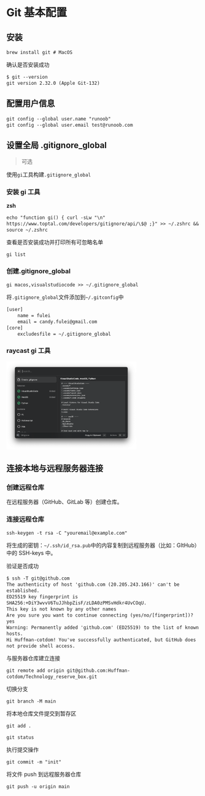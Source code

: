 # Git 基本配置

## 安装

```shell
brew install git # MacOS
```

确认是否安装成功

```shell
$ git --version
git version 2.32.0 (Apple Git-132)
```

## 配置用户信息

```shell
git config --global user.name "runoob"
git config --global user.email test@runoob.com
```

## 设置全局 .gitignore_global

> 可选

使用`gi`工具构建`.gitignore_global`

### 安装 gi 工具

**zsh**

```shell
echo "function gi() { curl -sLw "\n" https://www.toptal.com/developers/gitignore/api/\$@ ;}" >> ~/.zshrc && source ~/.zshrc
```

查看是否安装成功并打印所有可忽略名单

```shell
gi list
```

### 创建.gitignore_global

```shell
gi macos,visualstudiocode >> ~/.gitignore_global
```

将`.gitignore_global`文件添加到`~/.gitconfig`中

```shell
[user]
	name = fulei
	email = candy.fulei@gmail.com
[core]
	excludesfile = ~/.gitignore_global
```

### raycast gi 工具

<img src="./git 基本配置.assets/image-20230413002349309.png" alt="image-20230413002349309" style="zoom:33%;" />

## 连接本地与远程服务器连接

### 创建远程仓库

在远程服务器（GitHub、GitLab 等）创建仓库。

### 连接远程仓库

```shell
ssh-keygen -t rsa -C "youremail@example.com"
```

将生成的密钥：`~/.ssh/id_rsa.pub`中的内容复制到远程服务器（比如：GItHub）中的 SSH-keys 中。

验证是否成功

```shell
$ ssh -T git@github.com
The authenticity of host 'github.com (20.205.243.166)' can't be established.
ED25519 key fingerprint is SHA256:+DiY3wvvV6TuJJhbpZisF/zLDA0zPMSvHdkr4UvCOqU.
This key is not known by any other names
Are you sure you want to continue connecting (yes/no/[fingerprint])? yes
Warning: Permanently added 'github.com' (ED25519) to the list of known hosts.
Hi Huffman-cotdom! You've successfully authenticated, but GitHub does not provide shell access.
```

与服务器仓库建立连接

```shell
git remote add origin git@github.com:Huffman-cotdom/Technology_reserve_box.git
```

切换分支

```shell
git branch -M main
```

将本地仓库文件提交到暂存区

```shell
git add .
```

```shell
git status
```

执行提交操作

```shell
git commit -m "init"
```

将文件 push 到远程服务器仓库

```shell
git push -u origin main
```